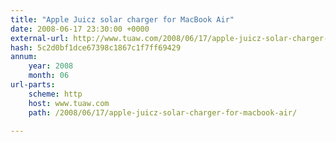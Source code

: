 ```yaml
---
title: "Apple Juicz solar charger for MacBook Air"
date: 2008-06-17 23:30:00 +0000
external-url: http://www.tuaw.com/2008/06/17/apple-juicz-solar-charger-for-macbook-air/
hash: 5c2d0bf1dce67398c1867c1f7ff69429
annum:
    year: 2008
    month: 06
url-parts:
    scheme: http
    host: www.tuaw.com
    path: /2008/06/17/apple-juicz-solar-charger-for-macbook-air/

---
```



